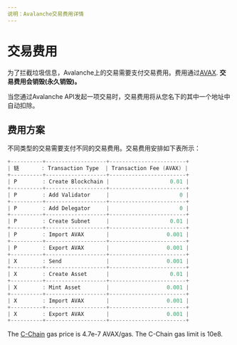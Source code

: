 ```yaml
---
说明：Avalanche交易费用详情
---
```


# 交易费用

为了拦截垃圾信息，Avalanche上的交易需要支付交易费用。费用通过[AVAX](../../#avalanche-avax-token). **交易费用会销毁\(永久销毁\)。**

当您通过Avalanche API发起一项交易时，交易费用将从您名下的其中一个地址中自动扣除。

## 费用方案

不同类型的交易需要支付不同的交易费用。交易费用安排如下表所示：
```cpp
+----------+-------------------+------------------------+
| 链       : Transaction Type  | Transaction Fee (AVAX) |
+----------+-------------------+------------------------+
| P        : Create Blockchain |                   0.01 |
+----------+-------------------+------------------------+
| P        : Add Validator     |                      0 |
+----------+-------------------+------------------------+
| P        : Add Delegator     |                      0 |
+----------+-------------------+------------------------+
| P        : Create Subnet     |                   0.01 |
+----------+-------------------+------------------------+
| P        : Import AVAX       |                  0.001 |
+----------+-------------------+------------------------+
| P        : Export AVAX       |                  0.001 |
+----------+-------------------+------------------------+
| X        : Send              |                  0.001 |
+----------+-------------------+------------------------+
| X        : Create Asset      |                   0.01 |
+----------+-------------------+------------------------+
| X        : Mint Asset        |                  0.001 |
+----------+-------------------+------------------------+
| X        : Import AVAX       |                  0.001 |
+----------+-------------------+------------------------+
| X        : Export AVAX       |                  0.001 |
+----------+-------------------+------------------------+
```

The [C-Chain](./#contract-chain-c-chain) gas price is 4.7e-7 AVAX/gas. The C-Chain gas limit is 10e8.

<!--stackedit_data:
eyJoaXN0b3J5IjpbLTgzMTUyOTY4OCw5Njg4Mzc2NTNdfQ==
-->